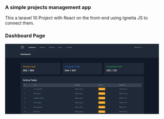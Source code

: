 ### A simple projects management app

This a laravel 10 Project with React on the front-end using Ignetia JS to connect them.

### Dashboard Page
![img.png](img.png)
